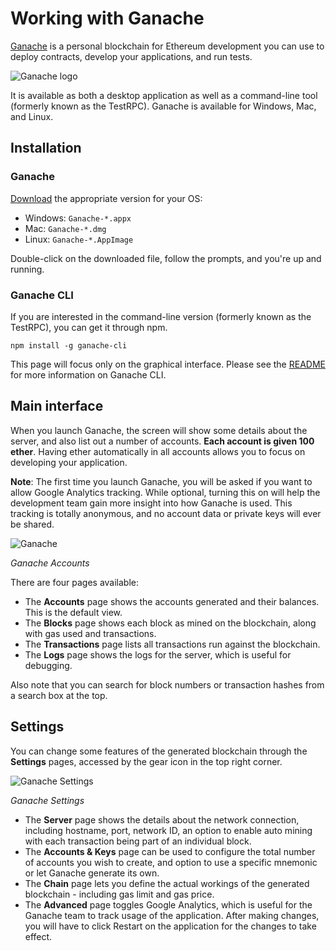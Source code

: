 # Working with Ganache

[Ganache](/ganache) is a personal blockchain for Ethereum development you can use to deploy contracts, develop your applications, and run tests.

![Ganache logo](/docs/ganache/images/ganache-logo.png)

It is available as both a desktop application as well as a command-line tool (formerly known as the TestRPC). Ganache is available for Windows, Mac, and Linux.

## Installation

### Ganache

[Download](https://github.com/trufflesuite/ganache/releases) the appropriate version for your OS:

* Windows: `Ganache-*.appx`
* Mac: `Ganache-*.dmg`
* Linux: `Ganache-*.AppImage`

Double-click on the downloaded file, follow the prompts, and you're up and running.

### Ganache CLI

If you are interested in the command-line version (formerly known as the TestRPC), you can get it through npm.

```shell
npm install -g ganache-cli
```

This page will focus only on the graphical interface. Please see the [README](https://github.com/trufflesuite/ganache-cli/blob/master/README.md) for more information on Ganache CLI.

## Main interface

When you launch Ganache, the screen will show some details about the server, and also list out a number of accounts. **Each account is given 100 ether**. Having ether automatically in all accounts allows you to focus on developing your application.

<p class="alert alert-info">
<strong>Note</strong>: The first time you launch Ganache, you will be asked if you want to allow Google Analytics tracking. While optional, turning this on will help the development team gain more insight into how Ganache is used. This tracking is totally anonymous, and no account data or private keys will ever be shared.
</p>

![Ganache](/docs/ganache/images/accounts.png)

*Ganache Accounts*

There are four pages available:

* The **Accounts** page shows the accounts generated and their balances. This is the default view.
* The **Blocks** page shows each block as mined on the blockchain, along with gas used and transactions.
* The **Transactions** page lists all transactions run against the blockchain.
* The **Logs** page shows the logs for the server, which is useful for debugging. 

Also note that you can search for block numbers or transaction hashes from a search box at the top.


## Settings

You can change some features of the generated blockchain through the **Settings** pages, accessed by the gear icon in the top right corner.

![Ganache Settings](/docs/ganache/images/settings.png)

*Ganache Settings*


* The **Server** page shows the details about the network connection, including hostname, port, network ID, an option to enable auto mining with each transaction being part of an individual block.
* The **Accounts & Keys** page can be used to configure the total number of accounts you wish to create, and option to use a specific mnemonic or let Ganache generate its own.
* The **Chain** page lets you define the actual workings of the generated blockchain - including gas limit and gas price.
* The **Advanced** page toggles Google Analytics, which is useful for the Ganache team to track usage of the application.
After making changes, you will have to click Restart on the application for the changes to take effect.
